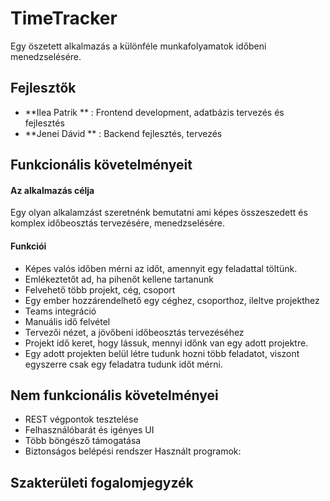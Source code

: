 # TimeTracker
Egy öszetett alkalmazás a különféle munkafolyamatok időbeni menedzselésére.

## Fejlesztők

- **Ilea Patrik ** : Frontend development, adatbázis tervezés és fejlesztés
- **Jenei Dávid ** : Backend fejlesztés, tervezés

## Funkcionális követelményeit
#### Az alkalmazás célja
Egy olyan alkalamzást szeretnénk bemutatni ami képes összeszedett és komplex időbeosztás tervezésére, menedzselésére. 

#### Funkciói
- Képes valós időben mérni az időt, amennyit egy feladattal töltünk.
- Emlékeztetőt ad, ha pihenőt kellene tartanunk 
- Felvehető több projekt, cég, csoport
- Egy ember hozzárendelhető egy céghez, csoporthoz, ileltve projekthez
- Teams integráció
- Manuális idő felvétel
- Tervezői nézet, a jövőbeni időbeosztás tervezéséhez
- Projekt idő keret, hogy lássuk, mennyi időnk van egy adott projektre.
- Egy adott projekten belül létre tudunk hozni több feladatot, viszont egyszerre csak egy feladatra tudunk időt mérni.

## Nem funkcionális követelményei
- REST végpontok tesztelése
- Felhasználóbarát és igényes UI
- Több böngésző támogatása
- Biztonságos belépési rendszer
Használt programok:

## Szakterületi fogalomjegyzék

